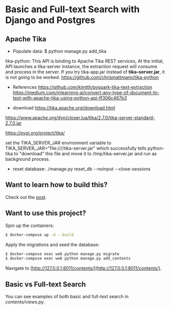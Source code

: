 # Basic and Full-text Search with Django and Postgres

## Apache Tika

- Populate data: $ python manage.py add_tika

tika-python: This API is binding to Apache Tika REST services, At the initial, API launches a tika-server instance, the extraction request will consume and process in the server. If you try tika-app.jar instead of **tika-server.jar**, it is not going to be worked. https://github.com/chrismattmann/tika-python

- References
https://github.com/kimtth/pyspark-tika-text-extraction
https://medium.com/mlearning-ai/convert-any-type-of-document-to-text-with-apache-tika-using-python-api-ff306c467b3

- download https://tika.apache.org/download.html

https://www.apache.org/dyn/closer.lua/tika/2.7.0/tika-server-standard-2.7.0.jar

https://pypi.org/project/tika/

set the TIKA_SERVER_JAR environment variable to TIKA_SERVER_JAR="file:////tika-server.jar" which successfully tells python-tika to "download" this file and move it to /tmp/tika-server.jar and run as background process.

- reset database: ./manage.py reset_db --noinput --close-sessions


## Want to learn how to build this?

Check out the [post](https://testdriven.io/blog/django-search/).

## Want to use this project?

Spin up the containers:

```sh
$ docker-compose up -d --build
```

Apply the migrations and seed the database:

```sh
$ docker-compose exec web python manage.py migrate
$ docker-compose exec web python manage.py add_contents
```

Navigate to [http://127.0.0.1:8011/contents/](http://127.0.0.1:8011/contents/).


## Basic vs Full-text Search

You can see examples of both basic and full-text search in *contents/views.py*.

